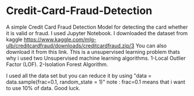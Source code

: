 # Credit-Card-Fraud-Detection
A simple Credit Card Fraud Detection Model for detecting the card whether it is valid or fraud. I used Jupyter Notebook.
I downloaded the dataset from kaggle https://www.kaggle.com/mlg-ulb/creditcardfraud/downloads/creditcardfraud.zip/3 
You can also download it from this link.
This is a unsupervised learning problem thats why i used two Unsupervised machine learning algorithms.
1-Local Outlier Factor (LOF).
2-Isolation Forest Algorithm.

I used all the data set but you can reduce it by using     "data = data.sample(frac=0.1, random_state = 1)" note : 
frac=0.1 means that i want to use 10% of data.
Good luck.
